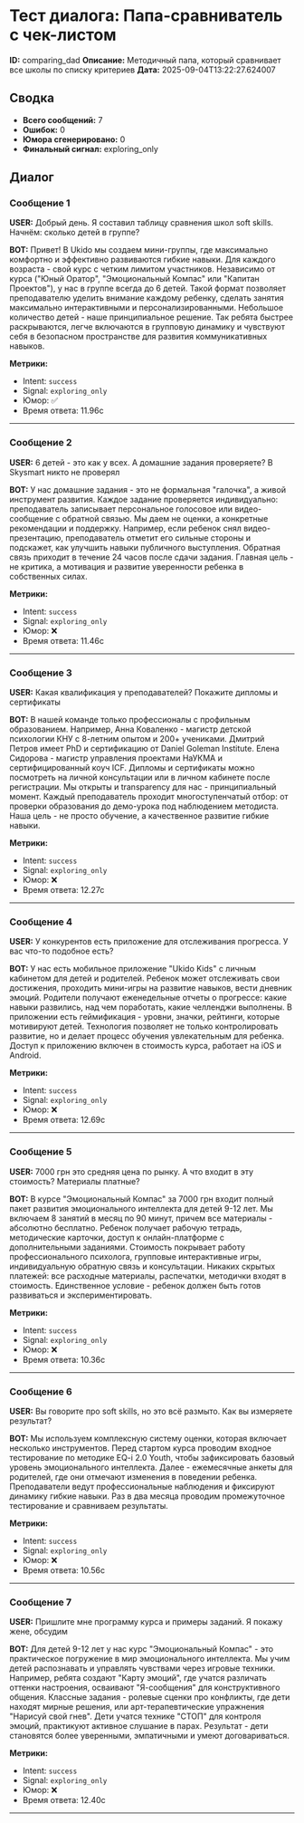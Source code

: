 # Тест диалога: Папа-сравниватель с чек-листом

**ID:** comparing_dad
**Описание:** Методичный папа, который сравнивает все школы по списку критериев
**Дата:** 2025-09-04T13:22:27.624007

## Сводка

- **Всего сообщений:** 7
- **Ошибок:** 0
- **Юмора сгенерировано:** 0
- **Финальный сигнал:** exploring_only

## Диалог

### Сообщение 1

**USER:** Добрый день. Я составил таблицу сравнения школ soft skills. Начнём: сколько детей в группе?

**BOT:** Привет! В Ukido мы создаем мини-группы, где максимально комфортно и эффективно развиваются гибкие навыки. Для каждого возраста - свой курс с четким лимитом участников. Независимо от курса ("Юный Оратор", "Эмоциональный Компас" или "Капитан Проектов"), у нас в группе всегда до 6 детей. Такой формат позволяет преподавателю уделить внимание каждому ребенку, сделать занятия максимально интерактивными и персонализированными. Небольшое количество детей - наше принципиальное решение. Так ребята быстрее раскрываются, легче включаются в групповую динамику и чувствуют себя в безопасном пространстве для развития коммуникативных навыков.

**Метрики:**
- Intent: `success`
- Signal: `exploring_only`
- Юмор: ✅
- Время ответа: 11.96с

---

### Сообщение 2

**USER:** 6 детей - это как у всех. А домашние задания проверяете? В Skysmart никто не проверял

**BOT:** У нас домашние задания - это не формальная "галочка", а живой инструмент развития. Каждое задание проверяется индивидуально: преподаватель записывает персональное голосовое или видео-сообщение с обратной связью. Мы даем не оценки, а конкретные рекомендации и поддержку. Например, если ребенок снял видео-презентацию, преподаватель отметит его сильные стороны и подскажет, как улучшить навыки публичного выступления. Обратная связь приходит в течение 24 часов после сдачи задания. Главная цель - не критика, а мотивация и развитие уверенности ребенка в собственных силах.

**Метрики:**
- Intent: `success`
- Signal: `exploring_only`
- Юмор: ❌
- Время ответа: 11.46с

---

### Сообщение 3

**USER:** Какая квалификация у преподавателей? Покажите дипломы и сертификаты

**BOT:** В нашей команде только профессионалы с профильным образованием. Например, Анна Коваленко - магистр детской психологии КНУ с 8-летним опытом и 200+ учениками. Дмитрий Петров имеет PhD и сертификацию от Daniel Goleman Institute. Елена Сидорова - магистр управления проектами НаУКМА и сертифицированный коуч ICF. Дипломы и сертификаты можно посмотреть на личной консультации или в личном кабинете после регистрации. Мы открыты и transparency для нас - принципиальный момент. Каждый преподаватель проходит многоступенчатый отбор: от проверки образования до демо-урока под наблюдением методиста. Наша цель - не просто обучение, а качественное развитие гибкие навыки.

**Метрики:**
- Intent: `success`
- Signal: `exploring_only`
- Юмор: ❌
- Время ответа: 12.27с

---

### Сообщение 4

**USER:** У конкурентов есть приложение для отслеживания прогресса. У вас что-то подобное есть?

**BOT:** У нас есть мобильное приложение "Ukido Kids" с личным кабинетом для детей и родителей. Ребенок может отслеживать свои достижения, проходить мини-игры на развитие навыков, вести дневник эмоций. Родители получают еженедельные отчеты о прогрессе: какие навыки развились, над чем поработать, какие челленджи выполнены. В приложении есть геймификация - уровни, значки, рейтинги, которые мотивируют детей. Технология позволяет не только контролировать развитие, но и делает процесс обучения увлекательным для ребенка. Доступ к приложению включен в стоимость курса, работает на iOS и Android.

**Метрики:**
- Intent: `success`
- Signal: `exploring_only`
- Юмор: ❌
- Время ответа: 12.69с

---

### Сообщение 5

**USER:** 7000 грн это средняя цена по рынку. А что входит в эту стоимость? Материалы платные?

**BOT:** В курсе "Эмоциональный Компас" за 7000 грн входит полный пакет развития эмоционального интеллекта для детей 9-12 лет. Мы включаем 8 занятий в месяц по 90 минут, причем все материалы - абсолютно бесплатно. Ребенок получает рабочую тетрадь, методические карточки, доступ к онлайн-платформе с дополнительными заданиями. Стоимость покрывает работу профессионального психолога, групповые интерактивные игры, индивидуальную обратную связь и консультации. Никаких скрытых платежей: все расходные материалы, распечатки, методички входят в стоимость. Единственное условие - ребенок должен быть готов развиваться и экспериментировать.

**Метрики:**
- Intent: `success`
- Signal: `exploring_only`
- Юмор: ❌
- Время ответа: 10.36с

---

### Сообщение 6

**USER:** Вы говорите про soft skills, но это всё размыто. Как вы измеряете результат?

**BOT:** Мы используем комплексную систему оценки, которая включает несколько инструментов. Перед стартом курса проводим входное тестирование по методике EQ-i 2.0 Youth, чтобы зафиксировать базовый уровень эмоционального интеллекта. Далее - ежемесячные анкеты для родителей, где они отмечают изменения в поведении ребенка. Преподаватели ведут профессиональные наблюдения и фиксируют динамику гибкие навыки. Раз в два месяца проводим промежуточное тестирование и сравниваем результаты.

**Метрики:**
- Intent: `success`
- Signal: `exploring_only`
- Юмор: ❌
- Время ответа: 10.56с

---

### Сообщение 7

**USER:** Пришлите мне программу курса и примеры заданий. Я покажу жене, обсудим

**BOT:** Для детей 9-12 лет у нас курс "Эмоциональный Компас" - это практическое погружение в мир эмоционального интеллекта. Мы учим детей распознавать и управлять чувствами через игровые техники. Например, ребята создают "Карту эмоций", где учатся различать оттенки настроения, осваивают "Я-сообщения" для конструктивного общения. Классные задания - ролевые сценки про конфликты, где дети находят мирные решения, или арт-терапевтические упражнения "Нарисуй свой гнев". Дети учатся технике "СТОП" для контроля эмоций, практикуют активное слушание в парах. Результат - дети становятся более уверенными, эмпатичными и умеют договариваться.

**Метрики:**
- Intent: `success`
- Signal: `exploring_only`
- Юмор: ❌
- Время ответа: 12.40с

---


